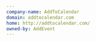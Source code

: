 ```yaml
---
company-name: AddToCalendar
domain: addtocalendar.com
home: http://addtocalendar.com/
owned-by: AddEvent
---
```




